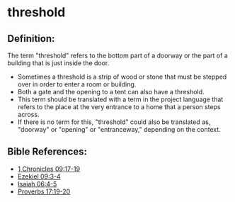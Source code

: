 # threshold #

## Definition: ##

The term "threshold" refers to the bottom part of a doorway or the part of a building that is just inside the door.

* Sometimes a threshold is a strip of wood or stone that must be stepped over in order to enter a room or building.
* Both a gate and the opening to a tent can also have a threshold.
* This term should be translated with a term in the project language that refers to the place at the very entrance to a home that a person steps across.
* If there is no term for this, "threshold" could also be translated as, "doorway" or "opening" or "entranceway," depending on the context.



## Bible References: ##

* [1 Chronicles 09:17-19](en/tn/1ch/help/09/17)
* [Ezekiel 09:3-4](en/tn/ezk/help/09/03)
* [Isaiah 06:4-5](en/tn/isa/help/06/04)
* [Proverbs 17:19-20](en/tn/pro/help/17/19)